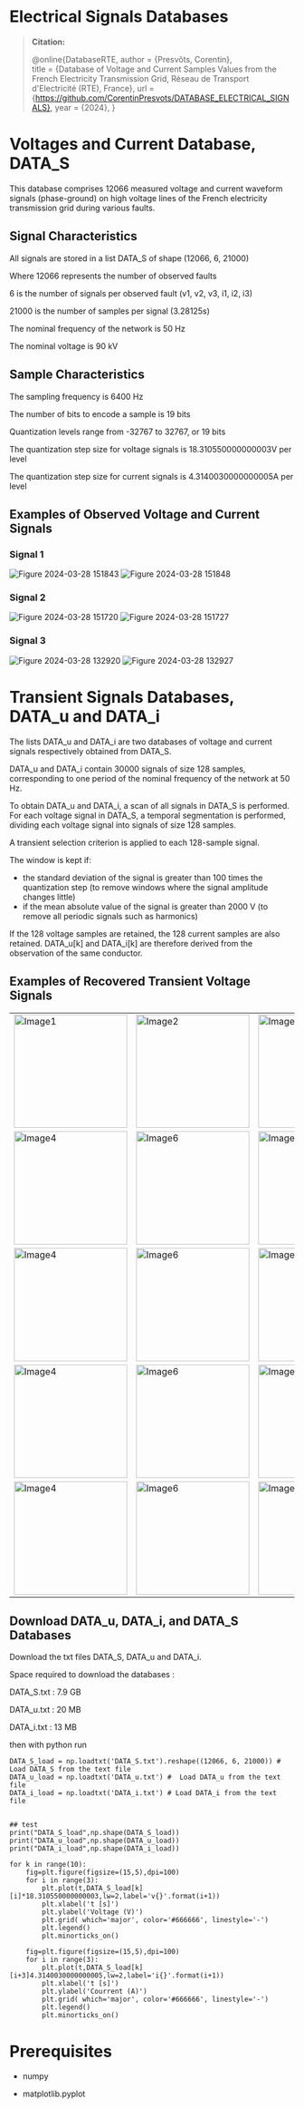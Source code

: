 # Electrical Signals Databases

> **Citation:**
>
> @online{DatabaseRTE, 
> author = {Presvôts, Corentin},  
> title = {Database of Voltage and Current Samples Values from the French Electricity Transmission Grid, Réseau de Transport d'Electricité (RTE), France},
> url = {https://github.com/CorentinPresvots/DATABASE_ELECTRICAL_SIGNALS},
> year = {2024},
> }
> 

# Voltages and Current Database, DATA_S

This database comprises 12066 measured voltage and current waveform signals (phase-ground) on high voltage lines of the French electricity transmission grid during various faults. 


## Signal Characteristics
All signals are stored in a list DATA_S of shape (12066, 6, 21000)

Where 12066  represents the number of observed faults

6 is the number of signals per observed fault (v1, v2, v3, i1, i2, i3)

21000 is the number of samples per signal (3.28125s)

The nominal frequency of the network is 50 Hz

The nominal voltage is 90 kV


## Sample Characteristics
The sampling frequency is 6400 Hz

The number of bits to encode a sample is 19 bits

Quantization levels range from -32767 to 32767, or 19 bits

The quantization step size for voltage signals is 18.310550000000003V per level

The quantization step size for current signals is 4.3140030000000005A per level

## Examples of Observed Voltage and Current Signals

### Signal 1 
![Figure 2024-03-28 151843](https://github.com/CorentinPresvots/DATABASE_ELECTRICAL_SIGNALS/assets/144250214/707b2a46-0d82-4682-8038-a871d2904120)
![Figure 2024-03-28 151848](https://github.com/CorentinPresvots/DATABASE_ELECTRICAL_SIGNALS/assets/144250214/4a006b14-e3d1-44e0-9221-fc79b8168607)
### Signal 2 
![Figure 2024-03-28 151720](https://github.com/CorentinPresvots/DATABASE_ELECTRICAL_SIGNALS/assets/144250214/281f124b-3976-4048-9c48-01226a7c291a)
![Figure 2024-03-28 151727](https://github.com/CorentinPresvots/DATABASE_ELECTRICAL_SIGNALS/assets/144250214/697742c5-aaef-48da-a524-c2eeea8c22e1)
### Signal 3 
![Figure 2024-03-28 132920](https://github.com/CorentinPresvots/DATABASE_ELECTRICAL_SIGNALS/assets/144250214/ebfea83c-2ada-4dc0-89ed-a6ee5585e4c5)
![Figure 2024-03-28 132927](https://github.com/CorentinPresvots/DATABASE_ELECTRICAL_SIGNALS/assets/144250214/d3b8d152-09ca-4851-a213-67cf47b71fdd)

# Transient Signals Databases, DATA_u and DATA_i

The lists DATA_u and DATA_i are two databases of voltage and current signals respectively obtained from DATA_S.

DATA_u and DATA_i contain 30000 signals of size 128 samples, corresponding to one period of the nominal frequency of the network at 50 Hz.

To obtain DATA_u and DATA_i, a scan of all signals in DATA_S is performed. For each voltage signal in DATA_S, a temporal segmentation is performed, dividing each voltage signal into signals of size 128 samples.

A transient selection criterion is applied to each 128-sample signal.

The window is kept if:

- the standard deviation of the signal is greater than 100 times the quantization step (to remove windows where the signal amplitude changes little)
- if the mean absolute value of the signal is greater than 2000 V (to remove all periodic signals such as harmonics)

If the 128 voltage samples are retained, the 128 current samples are also retained.
DATA_u[k] and DATA_i[k] are therefore derived from the observation of the same conductor.

## Examples of Recovered Transient Voltage Signals

<table>
  <tr>
    <td><img src="https://github.com/CorentinPresvots/DATABASE_ELECTRICAL_SIGNALS/assets/144250214/07f4098b-52aa-4f8e-9853-fd0682fd5d61" alt="Image1" width="200"></td>
    <td><img src="https://github.com/CorentinPresvots/DATABASE_ELECTRICAL_SIGNALS/assets/144250214/42db26ee-cd6c-434f-996a-a063e7b4ae02" alt="Image2" width="200"></td>
    <td><img src="https://github.com/CorentinPresvots/DATABASE_ELECTRICAL_SIGNALS/assets/144250214/5d140e7c-8875-4b7c-9d5b-ad6eef07bb1b" alt="Image3" width="200"></td>
    <td><img src="https://github.com/CorentinPresvots/DATABASE_ELECTRICAL_SIGNALS/assets/144250214/2e1996d8-5e97-4d94-a78a-b7e1f86b0fce" alt="Image4" width="200"></td>
    <td><img src="https://github.com/CorentinPresvots/DATABASE_ELECTRICAL_SIGNALS/assets/144250214/521be535-9d22-4efd-8604-fd4c8ac2269a" alt="Image5" width="200"></td>
  </tr>
  <tr>
    <td><img src="https://github.com/CorentinPresvots/DATABASE_ELECTRICAL_SIGNALS/assets/144250214/3945924e-46f2-491b-8194-2705ded99cac" alt="Image4" width="200"></td>
    <td><img src="https://github.com/CorentinPresvots/DATABASE_ELECTRICAL_SIGNALS/assets/144250214/9ba41826-f494-48c2-b44e-6fcf61e13682" alt="Image6" width="200"></td>
    <td><img src="https://github.com/CorentinPresvots/DATABASE_ELECTRICAL_SIGNALS/assets/144250214/fdf4bbec-93ed-4b3c-99e9-a6e73e8e0c6a" alt="Image7" width="200"></td>
    <td><img src="https://github.com/CorentinPresvots/DATABASE_ELECTRICAL_SIGNALS/assets/144250214/287a2b8a-47ad-4fff-bf34-b2e5e03c22ab" alt="Image8" width="200"></td>
    <td><img src="https://github.com/CorentinPresvots/DATABASE_ELECTRICAL_SIGNALS/assets/144250214/138e2a04-2a7a-4e28-8e7e-ff95339ae1e9" alt="Image5" width="200"></td>
  </tr>
  <tr>
  <td><img src="https://github.com/CorentinPresvots/DATABASE_ELECTRICAL_SIGNALS/assets/144250214/24cbc12a-a2e0-4ab7-9976-9e10b7c3ef2a" alt="Image4" width="200"></td>
  <td><img src="https://github.com/CorentinPresvots/DATABASE_ELECTRICAL_SIGNALS/assets/144250214/3324fb4e-c81d-451e-aeee-e43792299ce8" alt="Image6" width="200"></td>
  <td><img src="https://github.com/CorentinPresvots/DATABASE_ELECTRICAL_SIGNALS/assets/144250214/3ae1e49f-b452-4812-bea1-22409525a4dd" alt="Image7" width="200"></td>
  <td><img src="https://github.com/CorentinPresvots/DATABASE_ELECTRICAL_SIGNALS/assets/144250214/7bfd395c-0a41-4c68-b832-345bdd5f0b30" alt="Image8" width="200"></td>
  <td><img src="https://github.com/CorentinPresvots/DATABASE_ELECTRICAL_SIGNALS/assets/144250214/ebd51acd-dbcb-4459-924e-5ce1cadcdd8a" alt="Image5" width="200"></td>
  </tr>
  <tr>
  <td><img src="https://github.com/CorentinPresvots/DATABASE_ELECTRICAL_SIGNALS/assets/144250214/abe2a86b-fb72-44d6-8cc2-3ee1350442a3" alt="Image4" width="200"></td>
  <td><img src="https://github.com/CorentinPresvots/DATABASE_ELECTRICAL_SIGNALS/assets/144250214/dbaa119f-2479-45ba-a9c5-18743ea1a373" alt="Image6" width="200"></td>
  <td><img src="https://github.com/CorentinPresvots/DATABASE_ELECTRICAL_SIGNALS/assets/144250214/385e5fdc-bbca-43ed-bc00-9c4558bed42c" alt="Image7" width="200"></td>
  <td><img src="https://github.com/CorentinPresvots/DATABASE_ELECTRICAL_SIGNALS/assets/144250214/9feffb5d-67a0-4077-9882-2fd289212ad6" alt="Image8" width="200"></td>
  <td><img src="https://github.com/CorentinPresvots/DATABASE_ELECTRICAL_SIGNALS/assets/144250214/3aafe378-d8b1-42e1-8d38-0cd735aa7a82" alt="Image5" width="200"></td>
  </tr>
  <tr>
  <td><img src="https://github.com/CorentinPresvots/DATABASE_ELECTRICAL_SIGNALS/assets/144250214/3cd01edd-cca7-4a6f-b086-618c7a7c59dd" alt="Image4" width="200"></td>
  <td><img src="https://github.com/CorentinPresvots/DATABASE_ELECTRICAL_SIGNALS/assets/144250214/17738dd3-b859-441b-a743-d935cde72c7c" alt="Image6" width="200"></td>
  <td><img src="https://github.com/CorentinPresvots/DATABASE_ELECTRICAL_SIGNALS/assets/144250214/4fcd78c1-cdd0-4847-8a6a-f64bf307243d" alt="Image7" width="200"></td>
  <td><img src="https://github.com/CorentinPresvots/DATABASE_ELECTRICAL_SIGNALS/assets/144250214/99689b8f-830d-4473-a527-679a8ef7ec04" alt="Image8" width="200"></td>
  <td><img src="https://github.com/CorentinPresvots/DATABASE_ELECTRICAL_SIGNALS/assets/144250214/cd914add-ee09-418a-84e4-d9d77289ec39" alt="Image5" width="200"></td>
  </tr>
</table>

## Download DATA_u, DATA_i, and DATA_S Databases
Download the txt files DATA_S, DATA_u and DATA_i. 

Space required to download the databases :

DATA_S.txt : 7.9 GB 

DATA_u.txt : 20 MB

DATA_i.txt : 13 MB

then with python run


    DATA_S_load = np.loadtxt('DATA_S.txt').reshape((12066, 6, 21000)) # Load DATA_S from the text file 
    DATA_u_load = np.loadtxt('DATA_u.txt') #  Load DATA_u from the text file
    DATA_i_load = np.loadtxt('DATA_i.txt') # Load DATA_i from the text file


    ## test 
    print("DATA_S_load",np.shape(DATA_S_load))
    print("DATA_u_load",np.shape(DATA_u_load))
    print("DATA_i_load",np.shape(DATA_i_load))
  
    for k in range(10):
        fig=plt.figure(figsize=(15,5),dpi=100)
        for i in range(3):
            plt.plot(t,DATA_S_load[k][i]*18.310550000000003,lw=2,label='v{}'.format(i+1))
            plt.xlabel('t [s]')
            plt.ylabel('Voltage (V)')
            plt.grid( which='major', color='#666666', linestyle='-')
            plt.legend()
            plt.minorticks_on()
            
        fig=plt.figure(figsize=(15,5),dpi=100)
        for i in range(3):            
            plt.plot(t,DATA_S_load[k][i+3]4.3140030000000005,lw=2,label='i{}'.format(i+1))
            plt.xlabel('t [s]')
            plt.ylabel('Courrent (A)')
            plt.grid( which='major', color='#666666', linestyle='-')
            plt.legend()
            plt.minorticks_on()   
            
# Prerequisites

- numpy


- matplotlib.pyplot


